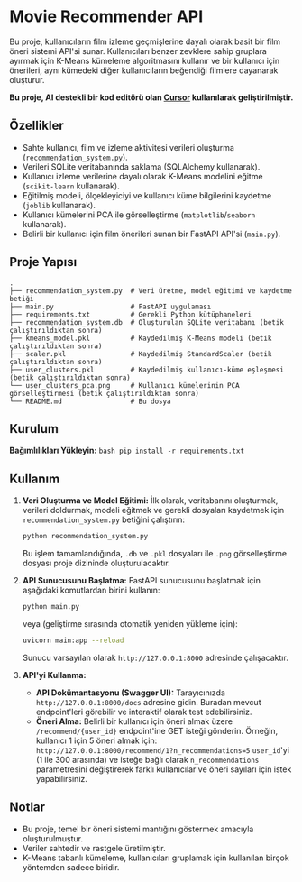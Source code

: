 # Movie Recommender API

Bu proje, kullanıcıların film izleme geçmişlerine dayalı olarak basit bir film öneri sistemi API'si sunar. Kullanıcıları benzer zevklere sahip gruplara ayırmak için K-Means kümeleme algoritmasını kullanır ve bir kullanıcı için önerileri, aynı kümedeki diğer kullanıcıların beğendiği filmlere dayanarak oluşturur.

**Bu proje, AI destekli bir kod editörü olan [Cursor](https://cursor.sh/) kullanılarak geliştirilmiştir.**

## Özellikler

*   Sahte kullanıcı, film ve izleme aktivitesi verileri oluşturma (`recommendation_system.py`).
*   Verileri SQLite veritabanında saklama (SQLAlchemy kullanarak).
*   Kullanıcı izleme verilerine dayalı olarak K-Means modelini eğitme (`scikit-learn` kullanarak).
*   Eğitilmiş modeli, ölçekleyiciyi ve kullanıcı küme bilgilerini kaydetme (`joblib` kullanarak).
*   Kullanıcı kümelerini PCA ile görselleştirme (`matplotlib`/`seaborn` kullanarak).
*   Belirli bir kullanıcı için film önerileri sunan bir FastAPI API'si (`main.py`).

## Proje Yapısı

```
.
├── recommendation_system.py  # Veri üretme, model eğitimi ve kaydetme betiği
├── main.py                   # FastAPI uygulaması
├── requirements.txt          # Gerekli Python kütüphaneleri
├── recommendation_system.db  # Oluşturulan SQLite veritabanı (betik çalıştırıldıktan sonra)
├── kmeans_model.pkl          # Kaydedilmiş K-Means modeli (betik çalıştırıldıktan sonra)
├── scaler.pkl                # Kaydedilmiş StandardScaler (betik çalıştırıldıktan sonra)
├── user_clusters.pkl         # Kaydedilmiş kullanıcı-küme eşleşmesi (betik çalıştırıldıktan sonra)
└── user_clusters_pca.png     # Kullanıcı kümelerinin PCA görselleştirmesi (betik çalıştırıldıktan sonra)
└── README.md                 # Bu dosya
```

## Kurulum

**Bağımlılıkları Yükleyin:**
    ```bash
    pip install -r requirements.txt
    ```

## Kullanım

1.  **Veri Oluşturma ve Model Eğitimi:**
    İlk olarak, veritabanını oluşturmak, verileri doldurmak, modeli eğitmek ve gerekli dosyaları kaydetmek için `recommendation_system.py` betiğini çalıştırın:
    ```bash
    python recommendation_system.py
    ```
    Bu işlem tamamlandığında, `.db` ve `.pkl` dosyaları ile `.png` görselleştirme dosyası proje dizininde oluşturulacaktır.

2.  **API Sunucusunu Başlatma:**
    FastAPI sunucusunu başlatmak için aşağıdaki komutlardan birini kullanın:
    ```bash
    python main.py
    ```
    veya (geliştirme sırasında otomatik yeniden yükleme için):
    ```bash
    uvicorn main:app --reload
    ```
    Sunucu varsayılan olarak `http://127.0.0.1:8000` adresinde çalışacaktır.

3.  **API'yi Kullanma:**
    *   **API Dokümantasyonu (Swagger UI):** Tarayıcınızda `http://127.0.0.1:8000/docs` adresine gidin. Buradan mevcut endpoint'leri görebilir ve interaktif olarak test edebilirsiniz.
    *   **Öneri Alma:** Belirli bir kullanıcı için öneri almak üzere `/recommend/{user_id}` endpoint'ine GET isteği gönderin. Örneğin, kullanıcı 1 için 5 öneri almak için:
        `http://127.0.0.1:8000/recommend/1?n_recommendations=5`
        `user_id`'yi (1 ile 300 arasında) ve isteğe bağlı olarak `n_recommendations` parametresini değiştirerek farklı kullanıcılar ve öneri sayıları için istek yapabilirsiniz.

## Notlar

*   Bu proje, temel bir öneri sistemi mantığını göstermek amacıyla oluşturulmuştur.
*   Veriler sahtedir ve rastgele üretilmiştir.
*   K-Means tabanlı kümeleme, kullanıcıları gruplamak için kullanılan birçok yöntemden sadece biridir. 
